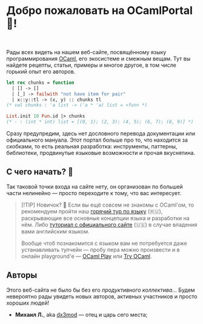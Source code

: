 # Добро пожаловать на OCamlPortal 🐫!

<br>

Рады всех видеть на нашем веб-сайте, посвящённому языку программирования [OCaml], его экосистеме и смежным вещам.
Тут вы найдете рецепты, статьи, примеры и многое другое, в том числе горький опыт его авторов.

```ocaml 
let rec chunks = function
  | [] -> []
  | [_] -> failwith "not have item for pair"
  | x::y::tl -> (x, y) :: chunks tl 
(* val chunks : 'a list -> ('a * 'a) list = <fun> *)

List.init 10 Fun.id |> chunks
(* - : (int * int) list = [(0, 1); (2, 3); (4, 5); (6, 7); (8, 9)] *)
```

Сразу предупредим, здесь нет дословного перевода документации или официального мануала. Этот портал больше 
про то, что находится за скобками, то есть реальная разработка: инструменты, паттерны, библиотеки, продвинутые 
языковые возможности и прочая вкуснятина.

## С чего начать? 🤔

Так таковой точки входа на сайте нету, он организован по большей части нелинейно &mdash;
просто переходите к тому, что вас интересует.

> [!TIP] Новичок? 🐥
> Если вы ещё совсем не знакомы с OCaml'ом, то рекомендуем пройти наш [горячий тур по языку](./tutor/index.md) (🇷🇺), раскрывающие 
> все основные концепции языка и разработки на нём. Либо [туториал с официального сайте](https://ocaml.org/docs/tour-of-ocaml) (🇺🇸)
> в случае владения вами английским языком. 
>
> Вообще чтоб познакомится с языком вам не потребуется  даже устанавливать тулчейн &mdash; пробу пера можно произвести и 
> в онлайн playground'e &mdash; [OCaml Play](https://ocaml.org/play) или [Try OCaml](https://try.ocamlpro.com/).

## Авторы

Этого веб-сайта не было бы без его *продуктивного коллектива*... Будем невероятно рады увидеть новых авторов,
активных участников и просто хороших людей!

- **Михаил Л.**, aka [dx3mod](https://github.com/dx3mod) &mdash; отец и царь сего места;


[OCaml]:https://ocaml.org/